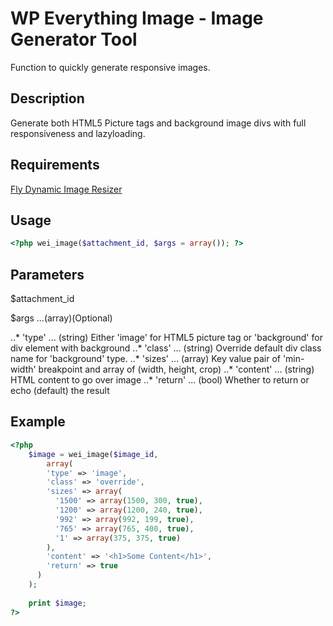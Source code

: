 # WP Everything Image - Image Generator Tool
Function to quickly generate responsive images.

## Description
Generate both HTML5 Picture tags and background image divs with full responsiveness and lazyloading.

## Requirements
[Fly Dynamic Image Resizer](https://wordpress.org/plugins/fly-dynamic-image-resizer/)

## Usage 
```php
<?php wei_image($attachment_id, $args = array()); ?>
```

## Parameters
$attachment_id 

$args
...(array)(Optional)

..* 'type'
... (string) Either 'image' for HTML5 picture tag or 'background' for div element with background
..* 'class'
... (string) Override default div class name for 'background' type.
..* 'sizes'
... (array) Key value pair of 'min-width' breakpoint and array of (width, height, crop)
..* 'content'
... (string) HTML content to go over image
..* 'return'
... (bool) Whether to return or echo (default) the result

## Example

```php
<?php 
    $image = wei_image($image_id, 
        array(
        'type' => 'image',
        'class' => 'override',
        'sizes' => array(
          '1500' => array(1500, 300, true),
          '1200' => array(1200, 240, true),
          '992' => array(992, 199, true),
          '765' => array(765, 400, true),
          '1' => array(375, 375, true)
        ),
        'content' => '<h1>Some Content</h1>',
        'return' => true
      )
    );
    
    print $image;
?>
```
